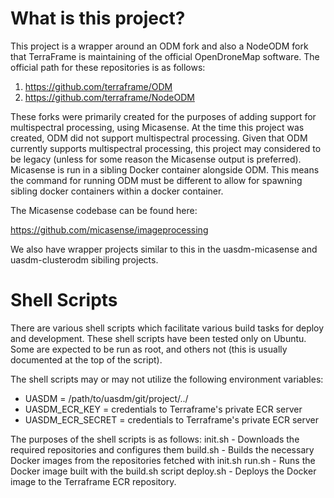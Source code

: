 # What is this project?

This project is a wrapper around an ODM fork and also a NodeODM fork that TerraFrame is maintaining of the official OpenDroneMap software. The official path for these repositories is as follows:

1. https://github.com/terraframe/ODM
2. https://github.com/terraframe/NodeODM

These forks were primarily created for the purposes of adding support for multispectral processing, using Micasense. At the time this project was created, ODM did not support multispectral processing. Given that ODM currently supports multispectral processing, this project may considered to be legacy (unless for some reason the Micasense output is preferred). Micasense is run in a sibling Docker container alongside ODM. This means the command for running ODM must be different to allow for spawning sibling docker containers within a docker container.

The Micasense codebase can be found here:

https://github.com/micasense/imageprocessing

We also have wrapper projects similar to this in the uasdm-micasense and uasdm-clusterodm sibiling projects.

# Shell Scripts

There are various shell scripts which facilitate various build tasks for deploy and development. These shell scripts have been tested only on Ubuntu. Some are expected to be run as root, and others not (this is usually documented at the top of the script).

The shell scripts may or may not utilize the following environment variables:
- UASDM = /path/to/uasdm/git/project/../
- UASDM_ECR_KEY = credentials to Terraframe's private ECR server
- UASDM_ECR_SECRET = credentials to Terraframe's private ECR server

The purposes of the shell scripts is as follows:
init.sh - Downloads the required repositories and configures them
build.sh - Builds the necessary Docker images from the repositories fetched with init.sh
run.sh - Runs the Docker image built with the build.sh script
deploy.sh - Deploys the Docker image to the Terraframe ECR repository.
